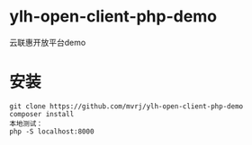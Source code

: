# ylh-open-client-php-demo
云联惠开放平台demo

# 安装
```
git clone https://github.com/mvrj/ylh-open-client-php-demo
composer install
本地测试：
php -S localhost:8000
```
